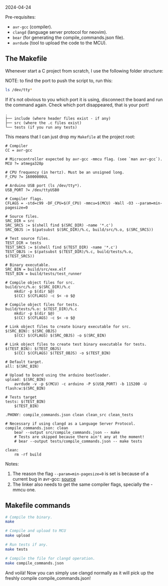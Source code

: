 2024-04-24

Pre-requisites:

- `avr-gcc` (compiler).
- `clangd` (language server protocol for neovim).
- `bear` (for generating the compile_commands.json file).
- `avrdude` (tool to upload the code to the MCU).

## The Makefile

Whenever start a C project from scratch, I use the following folder structure:

NOTE: to find the port to push the script to, run this:

```sh
ls /dev/tty*
```

If it's not obvious to you which port it is using, disconnect the board and
run the command again. Check which port disappeared, that is your port!

```
.
├── include (where header files exist - if any)
├── src (where the .c files exist)
└── tests (if you run any tests)
```

This means that I can just drop my `Makefile` at the project root:

```make
# Compiler
CC = avr-gcc

# Microcontroller expected by avr-gcc -mmcu flag. (see `man avr-gcc`).
MCU ?= atmega328p

# CPU frequency (in hertz). Must be an unsigned long.
F_CPU ?= 16000000UL

# Arduino USB port (ls /dev/tty*).
USB_PORT ?= /dev/ttyUSB0

# Compiler flags.
CFLAGS = -std=c99 -DF_CPU=$(F_CPU) -mmcu=$(MCU) -Wall -O3 --param=min-pagesize=0

# Source files.
SRC_DIR = src
SRC_SRCS := $(shell find $(SRC_DIR) -name '*.c')
SRC_OBJS := $(patsubst $(SRC_DIR)/%.c, build/src/%.o, $(SRC_SRCS))

# Test source files.
TEST_DIR = tests
TEST_SRCS := $(shell find $(TEST_DIR) -name '*.c')
TEST_OBJS := $(patsubst $(TEST_DIR)/%.c, build/tests/%.o, $(TEST_SRCS))

# Binary executable.
SRC_BIN = build/src/exe.elf
TEST_BIN = build/tests/test_runner

# Compile object files for src.
build/src/%.o: $(SRC_DIR)/%.c
	mkdir -p $(dir $@)
	$(CC) $(CFLAGS) -c $< -o $@

# Compile object files for tests.
build/tests/%.o: $(TEST_DIR)/%.c
	mkdir -p $(dir $@)
	$(CC) $(CFLAGS) -c $< -o $@

# Link object files to create binary executable for src.
$(SRC_BIN): $(SRC_OBJS)
	$(CC) $(CFLAGS) $(SRC_OBJS) -o $(SRC_BIN)

# Link object files to create test binary executable for tests.
$(TEST_BIN): $(TEST_OBJS)
	$(CC) $(CFLAGS) $(TEST_OBJS) -o $(TEST_BIN)

# Default target.
all: $(SRC_BIN)

# Upload to board using the arduino bootloader.
upload: $(SRC_BIN)
	avrdude -v -p $(MCU) -c arduino -P $(USB_PORT) -b 115200 -U flash:w:$(SRC_BIN)

# Tests target
tests: $(TEST_BIN)
	$(TEST_BIN)

.PHONY: compile_commands.json clean clean_src clean_tests

# Necessary if using clangd as a Language Server Protocol.
compile_commands.json: clean
	bear --output src/compile_commands.json -- make
	# Tests are skipped because there ain't any at the moment!
	# bear --output tests/compile_commands.json -- make tests

clean:
	rm -rf build
```

Notes:

1. The reason the flag `--param=min-pagesize=0` is set is because of a current
   bug in avr-gcc:
   [source](http://web.archive.org/web/20230730125739/https://gcc.gnu.org/bugzilla/show_bug.cgi?id=105523)
2. The linker also needs to get the same compiler flags, specially the -mmcu
   one.

## Makefile commands

```sh
# Compile the binary.
make

# Compile and upload to MCU
make upload

# Run tests if any.
make tests

# Compile the file for clangd operation.
make compile_commands.json
```

And voilà! Now you can simply use clangd normally as it will pick up the
freshly compile compile_commands.json!

